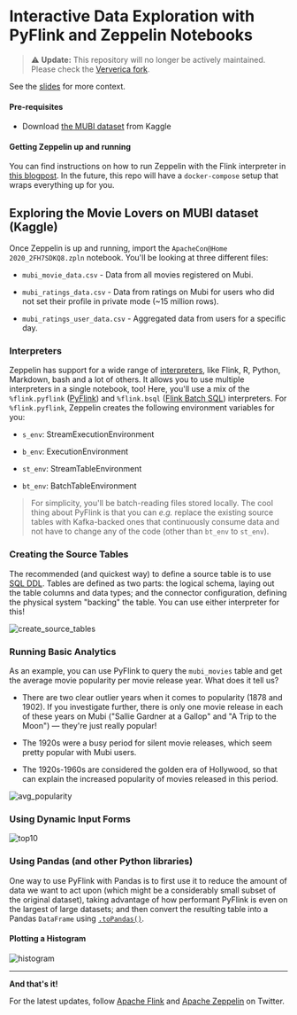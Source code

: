 # Interactive Data Exploration with PyFlink and Zeppelin Notebooks

> :warning: **Update:** This repository will no longer be actively maintained. Please check the [Ververica fork](https://github.com/ververica/pyflink-zeppelin).

See the [slides](https://noti.st/morsapaes/oTSeHt/snakes-on-a-plane-interactive-data-exploration-with-pyflink-and-zeppelin-notebooks) for more context.

#### Pre-requisites

* Download [the MUBI dataset](https://www.kaggle.com/clementmsika/mubi-sqlite-database-for-movie-lovers) from Kaggle

#### Getting Zeppelin up and running

You can find instructions on how to run Zeppelin with the Flink interpreter in [this blogpost](https://zjffdu.medium.com/flink-on-zeppelin-part-1-get-started-2591aaa6aa47). In the future, this repo will have a `docker-compose` setup that wraps everything up for you.

## Exploring the Movie Lovers on MUBI dataset (Kaggle)

Once Zeppelin is up and running, import the `ApacheCon@Home 2020_2FH7SDKQ8.zpln` notebook. You'll be looking at three different files:

* `mubi_movie_data.csv` - Data from all movies registered on Mubi.

* `mubi_ratings_data.csv` - Data from ratings on Mubi for users who did not set their profile in private mode (~15 million rows).

* `mubi_ratings_user_data.csv` - Aggregated data from users for a specific day.

### Interpreters

Zeppelin has support for a wide range of [interpreters](http://zeppelin.apache.org/docs/0.9.0/usage/interpreter/overview.html), like Flink, R, Python, Markdown, bash and a lot of others. It allows you to use multiple interpreters in a single notebook, too! Here, you'll use a mix of the `%flink.pyflink` ([PyFlink](https://zeppelin.apache.org/docs/0.9.0/interpreter/flink.html#pyflinkflinkpyflink)) and `%flink.bsql` ([Flink Batch SQL](https://zeppelin.apache.org/docs/0.9.0/interpreter/flink.html#flink-batch-sql)) interpreters. For `%flink.pyflink`, Zeppelin creates the following environment variables for you:

* `s_env`: StreamExecutionEnvironment

* `b_env`: ExecutionEnvironment

* `st_env`: StreamTableEnvironment

* `bt_env`: BatchTableEnvironment

> For simplicity, you'll be batch-reading files stored locally. The cool thing about PyFlink is that you can _e.g._ replace the existing source tables with Kafka-backed ones that continuously consume data and not have to change any of the code (other than `bt_env` to `st_env`).

### Creating the Source Tables

The recommended (and quickest way) to define a source table is to use [SQL DDL](https://ci.apache.org/projects/flink/flink-docs-stable/dev/table/sql/create.html#create-table). Tables are defined as two parts: the logical schema, laying out the table columns and data types; and the connector configuration, defining the physical system "backing" the table. You can use either interpreter for this!

![create_source_tables](https://user-images.githubusercontent.com/23521087/110456128-7edb1180-80c9-11eb-871a-741f870b5940.png)

### Running Basic Analytics

As an example, you can use PyFlink to query the `mubi_movies` table and get the average movie popularity per movie release year. What does it tell us?

* There are two clear outlier years when it comes to popularity (1878 and 1902). If you investigate further, there is only one movie release in each of these years on Mubi ("Sallie Gardner at a Gallop" and "A Trip to the Moon") — they're just really popular!	

* The 1920s were a busy period for silent movie releases, which seem pretty popular with Mubi users.

* The 1920s-1960s are considered the golden era of Hollywood, so that can explain the increased popularity of movies released in this period.

![avg_popularity](https://user-images.githubusercontent.com/23521087/110458892-95369c80-80cc-11eb-8464-c8cc6144d594.png)

### Using Dynamic Input Forms

![top10](https://user-images.githubusercontent.com/23521087/110456299-b21da080-80c9-11eb-9e97-d1cfe1ca629d.png)

### Using Pandas (and other Python libraries)

One way to use PyFlink with Pandas is to first use it to reduce the amount of data we want to act upon (which might be a considerably small subset of the original dataset), taking advantage of how performant PyFlink is even on the largest of large datasets; and then convert the resulting table into a Pandas `DataFrame` using [`.toPandas()`](https://ci.apache.org/projects/flink/flink-docs-stable/dev/python/table-api-users-guide/conversion_of_pandas.html#convert-pyflink-table-to-pandas-dataframe).

#### Plotting a Histogram

![histogram](https://user-images.githubusercontent.com/23521087/110456253-9fa36700-80c9-11eb-8f2d-f96b9da35ef9.png)

<hr>

**And that's it!**

For the latest updates, follow [Apache Flink](https://twitter.com/ApacheFlink) and [Apache Zeppelin](https://twitter.com/ApacheZeppelin) on Twitter.